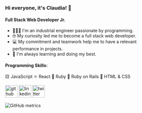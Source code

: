 ### Hi everyone, it's Claudia! 👋
#### Full Stack Web Developer Jr.
- 👩🏻‍💻 I'm an industrial engineer passionate by programming.
- 🤓 My curiosity led me to become a full stack web developer.  
- 💻 My commitment and teamwork help me to have a relevant performance in projects.
- 🌱 I'm always learning and doing my best.

#### Programming Skills:
🟨 JavaScript
⚛ React
💎 Ruby
🔴 Ruby on Rails
📱 HTML & CSS

[<img src='https://cdn.jsdelivr.net/npm/simple-icons@3.0.1/icons/github.svg' alt='github' height='40'>](https://github.com/clauroxia)  [<img src='https://cdn.jsdelivr.net/npm/simple-icons@3.0.1/icons/linkedin.svg' alt='linkedin' height='40'>](https://www.linkedin.com/in/https://www.linkedin.com/in/claudia-berrios-939265b9/?locale=en_US/)  [<img src='https://cdn.jsdelivr.net/npm/simple-icons@3.0.1/icons/twitter.svg' alt='twitter' height='40'>](https://twitter.com/clau_roxia)  

![GitHub metrics](https://metrics.lecoq.io/clauroxia)

